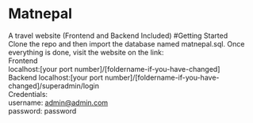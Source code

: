 # Matnepal
A travel website (Frontend and Backend Included)
#Getting Started
<br>Clone the repo and then import the database named matnepal.sql. Once everything is done, visit the website on the link:
<br>
Frontend
<br>
localhost:[your port number]/[foldername-if-you-have-changed]
<br>
Backend
localhost:[your port number]/[foldername-if-you-have-changed]/superadmin/login
<br>Credentials:
<br>username: admin@admin.com
<br>password: password

